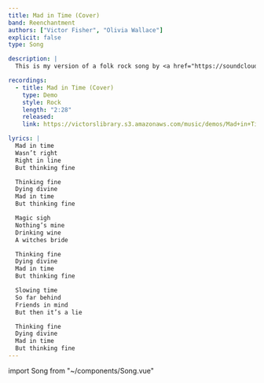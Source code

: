 ```yaml
---
title: Mad in Time (Cover)
band: Reenchantment
authors: ["Victor Fisher", "Olivia Wallace"]
explicit: false
type: Song

description: |
  This is my version of a folk rock song by <a href="https://soundcloud.com/user-14069985/mad-in-time" target="_blank">Olivia Wallace</a>.

recordings:
  - title: Mad in Time (Cover)
    type: Demo
    style: Rock
    length: "2:28"
    released: 
    link: https://victorslibrary.s3.amazonaws.com/music/demos/Mad+in+Time.mp3

lyrics: |
  Mad in time
  Wasn’t right
  Right in line
  But thinking fine

  Thinking fine
  Dying divine
  Mad in time
  But thinking fine

  Magic sigh
  Nothing’s mine
  Drinking wine
  A witches bride

  Thinking fine
  Dying divine
  Mad in time
  But thinking fine

  Slowing time
  So far behind
  Friends in mind
  But then it’s a lie

  Thinking fine
  Dying divine
  Mad in time
  But thinking fine
---
```


import Song from "~/components/Song.vue"

<Song :songData="$frontmatter" />
